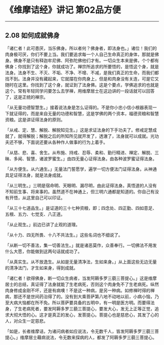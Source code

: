 # 《维摩诘经》讲记 第02品方便

------

## 2.08 如何成就佛身

「诸仁者！此可患厌，当乐佛身。所以者何？佛身者，即法身也。」诸位！我们的肉身极可厌，你们不要上当。我们要追求每一个人自己生命真正的身体，那就是佛身。佛身不是只有释迦牟尼佛、阿弥陀佛他们才有。一切众生本来是佛，个个都有佛身；你找到了这个身，你就成功了。禅宗所追求的所要悟的，是悟这个身，就是法身。法身不生、不灭、不垢、不净、不增、不减，是我们真正的生命，而我们都找不到。法身并没有藏起来，它就摆在你肉身上，但是和肉身没有关连，可是它又随时在这里。你找到了这个身，就证到了法身佛。这是个要点，学佛追求的也就是这个。常有年轻同学问要怎么去学禅，用维摩居士在这边讲的一段话就可以回答了，这是正统的禅宗。

「从无量功德智慧生。」接着说法身是怎么证得的。不是你小忠小信小根器表现一下就证得的，而是来自无量的功德和智慧，这是学佛的两个资本，福德资粮和智慧资粮。这是讲证得法身的原则。

「从戒、定、慧、解脱、解脱知见生。」这是求证法身的下手功夫了。修戒定慧成就了，就得解脱；解脱之后的所知所见就开发了，透澈了，法身就可以成就。光功夫还不够，下面说还要从各种作人做事的行为上着手。

「从慈、悲、喜、舍生。从布施、持戒、忍辱、柔和、勤行精进、禅定、解脱、三昧、多闻、智慧，诸波罗蜜生。」由四无量心证得法身。由各种波罗蜜证得法身。

「从方便生。从六通生。」无量法门誓愿学，遍学一切方便法门证得法身。从神通具足证得法身，就是法身成就。

「从三明生。」三明是宿命明、天眼明、漏尽明，由此证得法身。真悟道的人没有不知前生事、将来事的。虽然道不在神通上，但三明六通都是知道的。你自己有没有开悟，从这里自己可以印证。

「从三十七道品生。」是证道的三十七种资粮，即；四念处、四正勤、四如意足、五根、五力、七觉支、八正道。

「从止观生。」前边已讲了止观的道理。

「从十力、四无所畏、十八不共法生。」这些名词也不细说了。

「从断一切不善法，集一切善法生。」就是诸恶莫作，众善奉行。一切佛法不用发什么大愿，你能做到这两句话就成功了。

「从真实生。从不放逸生。从如是无量清净法，生如来身。」从上面这些无边无量的清净法门，才生如来身，得到成就。

「诸仁者！欲得佛身，断一切众生病者，当发阿耨多罗三藐三菩提心。」这是维摩居士的总结，真证得了法身就能了生老病死，否则这个肉身免不了生老病死。纵然肉身修成金刚不坏，还是有病噢！不是这一种病，是另一种病。如修禅时得的禅病，那还不是世间药治得了的。没有到大乘菩萨第八地不动地以前，小病小恼，乃至大病大恼都在所不免。所以菩萨要具备的五明中，有一明是医方明。而要得法身，了生老病死者，要发阿耨多罗三藐三菩提心，要发大心，发无上正等正觉，追求大彻大悟的心。这才是真正的发心，发菩提心。菩提心也是慈悲心，其发了心的人，对众生一定慈悲。

「如是，长者维摩诘，为诸问病者如应说法，令无数千人，皆发阿耨多罗三藐三菩提心。」维摩居士藉病说法，令无数来探病的人，都发了阿耨多罗三藐三菩提心。

